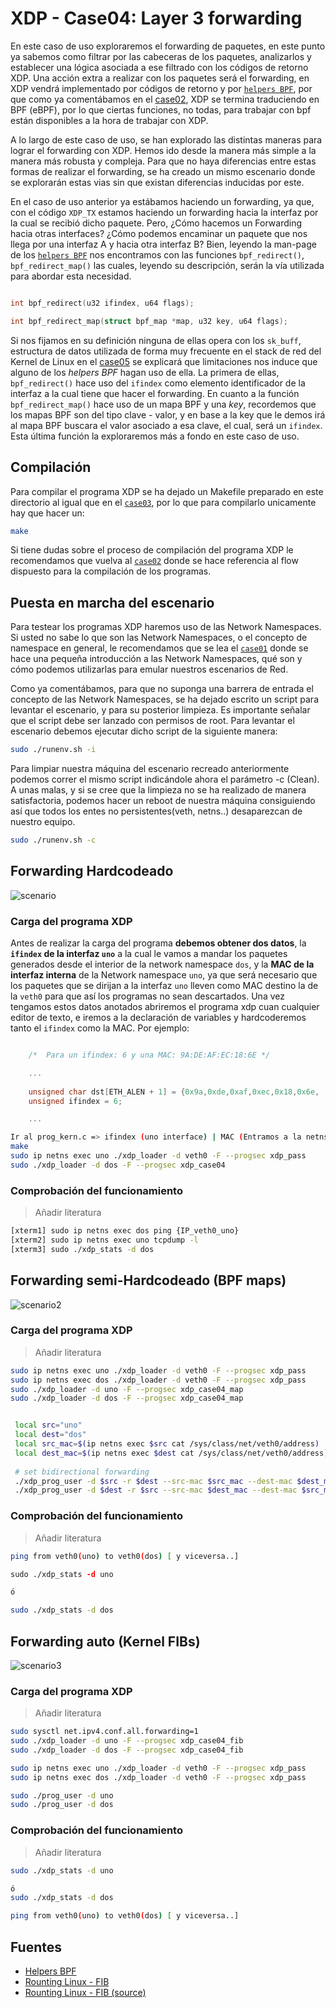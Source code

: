 # XDP - Case04: Layer 3 forwarding

En este caso de uso exploraremos el forwarding de paquetes, en este punto ya sabemos como filtrar por las cabeceras de los paquetes, analizarlos y establecer una lógica asociada a ese filtrado con los códigos de retorno XDP. Una acción extra a realizar con los paquetes será el forwarding, en XDP vendrá implementado por códigos de retorno y por [``helpers BPF``](http://man7.org/linux/man-pages/man7/bpf-helpers.7.html), por que como ya comentábamos en el [case02](https://github.com/davidcawork/TFG/tree/master/src/use_cases/xdp/case02), XDP se termina traduciendo en BPF (eBPF), por lo que ciertas funciones, no todas, para trabajar con bpf están disponibles a la hora de trabajar con XDP. 

A lo largo de este caso de uso, se han explorado las distintas maneras para lograr el forwarding con XDP. Hemos ido desde la manera más simple a la manera más robusta y compleja. Para que no haya diferencias entre estas formas de realizar el forwarding, se ha creado un mismo escenario donde se explorarán estas vias sin que existan diferencias inducidas por este.

En el caso de uso anterior ya estábamos haciendo un forwarding, ya que, con el código ``XDP_TX`` estamos haciendo un forwarding hacia la interfaz por la cual se recibió dicho paquete. Pero, ¿Cómo hacemos un Forwarding hacia otras interfaces? ¿Cómo podemos encaminar un paquete que nos llega por una interfaz A y hacia otra interfaz B? Bien, leyendo la man-page de los [``helpers BPF``](http://man7.org/linux/man-pages/man7/bpf-helpers.7.html) nos encontramos con las funciones ``bpf_redirect()``, ``bpf_redirect_map()`` las cuales, leyendo su descripción, serán la vía utilizada para abordar esta necesidad.

```C

int bpf_redirect(u32 ifindex, u64 flags);

int bpf_redirect_map(struct bpf_map *map, u32 key, u64 flags);

```

Si nos fijamos en su definición ninguna de ellas opera con los ``sk_buff``, estructura de datos utilizada de forma muy frecuente en el stack de red del Kernel de Linux en el [case05](https://github.com/davidcawork/TFG/blob/master/src/use_cases/xdp/case05/) se explicará que limitaciones nos induce que alguno de los _helpers BPF_ hagan uso de ella. La primera de ellas, ``bpf_redirect()`` hace uso del ``ifindex`` como elemento identificador de la interfaz a la cual tiene que hacer el forwarding. En cuanto a la función ``bpf_redirect_map()`` hace uso de un mapa BPF y una _key_, recordemos que los mapas BPF son del tipo clave - valor, y en base a la key que le demos irá al mapa BPF buscara el valor asociado a esa clave, el cual, será un ``ifindex``. Esta última función la exploraremos más a fondo en este caso de uso.


## Compilación

Para compilar el programa XDP se ha dejado un Makefile preparado en este directorio al igual que en el [``case03``](https://github.com/davidcawork/TFG/tree/master/src/use_cases/xdp/case03), por lo que para compilarlo unicamente hay que hacer un:

```bash
make
```
Si tiene dudas sobre el proceso de compilación del programa XDP le recomendamos que vuelva al [``case02``](https://github.com/davidcawork/TFG/tree/master/src/use_cases/xdp/case02) donde se hace referencia al flow dispuesto para la compilación de los programas.

## Puesta en marcha del escenario

Para testear los programas XDP haremos uso de las Network Namespaces. Si usted no sabe lo que son las Network Namespaces, o el concepto de namespace en general, le recomendamos que se lea el [``case01``](https://github.com/davidcawork/TFG/tree/master/src/use_cases/xdp/case01) donde se hace una pequeña introducción a las Network Namespaces, qué son y cómo podemos utilizarlas para emular nuestros escenarios de Red. 

Como ya comentábamos, para que no suponga una barrera de entrada el concepto de las Network Namespaces, se ha dejado escrito un script para levantar el escenario, y para su posterior limpieza. Es importante señalar que el script debe ser lanzado con permisos de root. Para levantar el escenario debemos ejecutar dicho script de la siguiente manera:

```bash
sudo ./runenv.sh -i
```

Para limpiar nuestra máquina del escenario recreado anteriormente podemos correr el mismo script indicándole ahora el parámetro -c (Clean). A unas malas, y si se cree que la limpieza no se ha realizado de manera satisfactoria, podemos hacer un reboot de nuestra máquina consiguiendo así que todos los entes no persistentes(veth, netns..) desaparezcan de nuestro equipo.

```bash
sudo ./runenv.sh -c
```


## Forwarding Hardcodeado

![scenario](../../../../img/use_cases/xdp/case04/scenario_01.png)

### Carga del programa  XDP

Antes de realizar la carga del programa **debemos obtener dos datos**, la **``ifindex`` de la interfaz ``uno``** a la cual le vamos a mandar los paquetes generados desde el interior de la network namespace ``dos``, y la **MAC de la interfaz interna** de la Network namespace ``uno``, ya que será necesario que los paquetes que se dirijan a la interfaz ``uno`` lleven como MAC destino la de la ``veth0`` para que así los programas no sean descartados. Una vez tengamos estos datos anotados abriremos el programa xdp cuan cualquier editor de texto, e iremos a la declaración de variables y hardcoderemos tanto el ``ifindex`` como la MAC. Por ejemplo:

```C 

    /*  Para un ifindex: 6 y una MAC: 9A:DE:AF:EC:18:6E */

    ...
    
    unsigned char dst[ETH_ALEN + 1] = {0x9a,0xde,0xaf,0xec,0x18,0x6e, '\0'} ;
	unsigned ifindex = 6; 

    ...

```
```bash
Ir al prog_kern.c => ifindex (uno interface) | MAC (Entramos a la netns miramos la MAC de veth0)
make
sudo ip netns exec uno ./xdp_loader -d veth0 -F --progsec xdp_pass
sudo ./xdp_loader -d dos -F --progsec xdp_case04

```

### Comprobación del funcionamiento

> Añadir literatura

```bash
[xterm1] sudo ip netns exec dos ping {IP_veth0_uno}
[xterm2] sudo ip netns exec uno tcpdump -l
[xterm3] sudo ./xdp_stats -d dos
```
## Forwarding semi-Hardcodeado (BPF maps)

![scenario2](../../../../img/use_cases/xdp/case04/scenario_02.png)

### Carga del programa  XDP

> Añadir literatura

```bash
sudo ip netns exec uno ./xdp_loader -d veth0 -F --progsec xdp_pass
sudo ip netns exec dos ./xdp_loader -d veth0 -F --progsec xdp_pass
sudo ./xdp_loader -d uno -F --progsec xdp_case04_map
sudo ./xdp_loader -d dos -F --progsec xdp_case04_map


 local src="uno"
 local dest="dos"
 local src_mac=$(ip netns exec $src cat /sys/class/net/veth0/address)
 local dest_mac=$(ip netns exec $dest cat /sys/class/net/veth0/address)
 
 # set bidirectional forwarding
 ./xdp_prog_user -d $src -r $dest --src-mac $src_mac --dest-mac $dest_mac
 ./xdp_prog_user -d $dest -r $src --src-mac $dest_mac --dest-mac $src_mac

```

### Comprobación del funcionamiento

> Añadir literatura

```bash
ping from veth0(uno) to veth0(dos) [ y viceversa..]

sudo ./xdp_stats -d uno

ó

sudo ./xdp_stats -d dos

``` 

## Forwarding auto (Kernel FIBs)

![scenario3](../../../../img/use_cases/xdp/case04/scenario_03.png)

### Carga del programa  XDP

> Añadir literatura

```bash
sudo sysctl net.ipv4.conf.all.forwarding=1
sudo ./xdp_loader -d uno -F --progsec xdp_case04_fib
sudo ./xdp_loader -d dos -F --progsec xdp_case04_fib

sudo ip netns exec uno ./xdp_loader -d veth0 -F --progsec xdp_pass
sudo ip netns exec dos ./xdp_loader -d veth0 -F --progsec xdp_pass

sudo ./prog_user -d uno
sudo ./prog_user -d dos

```

### Comprobación del funcionamiento

> Añadir literatura

```bash 
sudo ./xdp_stats -d uno

ó
sudo ./xdp_stats -d dos

ping from veth0(uno) to veth0(dos) [ y viceversa..]
```

## Fuentes

* [Helpers BPF](http://man7.org/linux/man-pages/man7/bpf-helpers.7.html) 
* [Rounting Linux - FIB](https://www.net.in.tum.de/fileadmin/TUM/NET/NET-2015-09-1/NET-2015-09-1_07.pdf)
* [Rounting Linux - FIB (source)](https://github.com/torvalds/linux/blob/master/include/net/fib_rules.h)
